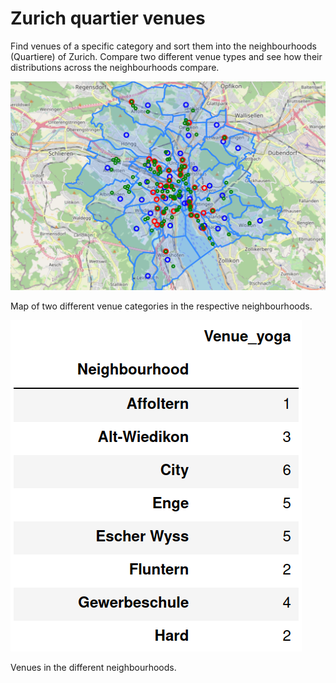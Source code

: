# Zurich quartier venues
Find venues of a specific category and sort them into the neighbourhoods (Quartiere) of Zurich. Compare two different venue types and see how their distributions across the neighbourhoods compare. 



![Example image](/images/zh_quartiere_map_yoga_and_gym.png "Example of Zurich map")

Map of two different venue categories in the respective neighbourhoods. 


![Example image](/images/zh_quartiere_yoga_venues.png "Example of Zurich map")

Venues in the different neighbourhoods. 
